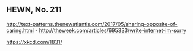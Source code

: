## HEWN, No. 211

http://text-patterns.thenewatlantis.com/2017/05/sharing-opposite-of-caring.html - http://theweek.com/articles/695333/write-internet-im-sorry

https://xkcd.com/1831/
